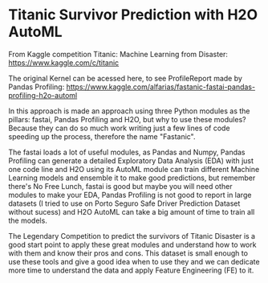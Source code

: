 # Titanic Survivor Prediction with H2O AutoML
From Kaggle competition Titanic: Machine Learning from Disaster: https://www.kaggle.com/c/titanic

The original Kernel can be acessed here, to see ProfileReport made by Pandas Profiling: https://www.kaggle.com/alfarias/fastanic-fastai-pandas-profiling-h2o-automl

In this approach is made an approach using three Python modules as the pillars: fastai, Pandas Profiling and H2O, but why to use these modules? Because they can do so much work writing just a few lines of code speeding up the process, therefore the name "Fastanic".

The fastai loads a lot of useful modules, as Pandas and Numpy, Pandas Profiling can generate a detailed Exploratory Data Analysis (EDA) with just one code line and H2O using its AutoML module can train different Machine Learning models and ensemble it to make good predictions, but remember there's No Free Lunch, fastai is good but maybe you will need other modules to make your EDA, Pandas Profiling is not good to report in large datasets (I tried to use on Porto Seguro Safe Driver Prediction Dataset without sucess) and H2O AutoML can take a big amount of time to train all the models.

The Legendary Competition to predict the survivors of Titanic Disaster is a good start point to apply these great modules and understand how to work with them and know their pros and cons. This dataset is small enough to use these tools and give a good idea when to use they and we can dedicate more time to understand the data and apply Feature Engineering (FE) to it.
